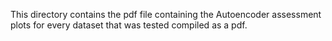 This directory contains the pdf file containing the Autoencoder assessment plots for every dataset that was tested compiled as a pdf.
